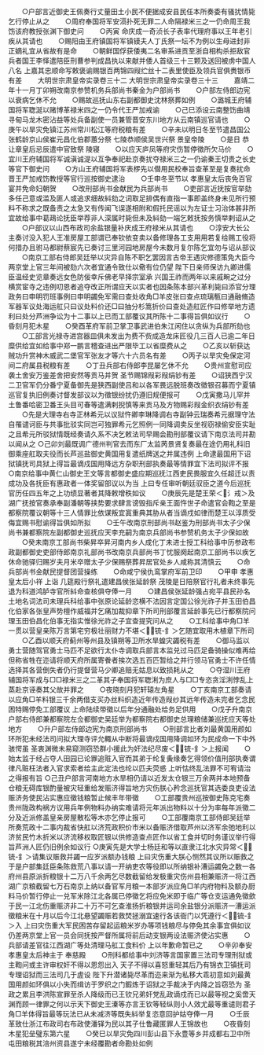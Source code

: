 <!-- { "loadSidebar": true } -->
　　○户部言近御史王佩奏行丈量田土小民不便据成安县民任本所奏委有骚扰情毙乞行停止从之
　　○周府奉国将军安滆扑死无罪二人命隔禄米三之一仍命周王我饬该府教授张渊下御史问
　　○丙寅  命庆成一奇浈长子表率代理府事以王年老引疾从其请也
　　○赐阳由王府镇国将军镇镆夫人丁氏祭一坛不为例以生母进封非正嫡礼宜从省故有是命
　　○朝鲜国俘获倭夷二名审系进贡至浙自相构杀拒敌官兵者国王李怿遣陪臣刑曹参判成昌执以来献并倭人首级三十三颗及送回被虏中国人八名  上嘉其忠顺命写敕褒谕赐银百两锦四叚纻丝十二表里使臣及领兵官俱赉银币有差
　　大明世宗肃皇帝实录卷三十二
大明世宗肃皇帝实录卷三十三
　　嘉靖二年十一月丁卯朔改南京参赞机务兵部尚书秦金为户部尚书
　　○户部左侍郎边宪以衰病乞休不允
　　○赐故巡抚山东右副都御史沈林祭葬如例
　　○潞城王府辅国将军聦涎以赌博革禄米四之一仍令代王严加戒谕
　　○己巳添设云南整饬曲靖寻甸马龙木密沾益等处兵备副使一员兼管晋安东川地方从云南镇巡官请也
　　○庚午以旱灾免镇江苏州常川松江等府税粮有差
　　○辛未以明日冬至节遣昌国公张鹤龄京山侯崔元昌化伯郡蕙分祭  七陵恭顺侯吴世兴祭  景皇帝陵
　　○是日  恭让章皇后忌辰遣中官致祭  陵寝
　　○以应天庐凤等府灾伤暂停徵所欠马价
　　○宜川王府辅国将军诚滇诚湜以互争奉祀赴京奏扰夺禄米三之一仍谕秦王切贵之长史等官下御史问
　　○方山王府辅国将军表椤先以僣用民校奉旨查革至是复奏扰命晋王严加戒饬教授等官行巡按御史逮治
　　○壬申冬至节以  孝惠皇太后丧免百官宴并免命妇朝贺
　　○改刑部尚书金献民为兵部尚书
　　○吏部言近抚按官举劾多任己意或滥及匪人或追求细故紏劾之词取足排偶有直指一事即盖终身未见所行预料不称求之既备责之太急又有传闻飞误遂相附和假托民谣以为左证士习治体甚非所宜故给事中葛鴊论抚臣举荐非人深属时毙但未及紏劾一端乞敕抚按务慎举剌诏从之
　　○户部议以山西布政司余盐银量补庆成王府禄米从其请也
　　○淳安大长公主奏讨没入犯人王准房屋工部谓已奉钦依变卖以备修理各工支用用若复给赐工役将何措办且驸马都尉蔡宸先已奏讨三里河园地房屋今未数月复尔陈乞宜勿与诏从部议
　　○南京工部右侍郎吴廷举以灾异自陈不职乞罢因言古帝王遇灾修德策免大臣今两京堂上官三年间被劾六次者宜通令致仕以儆有位仍望  陛下日亲师保访九卿进儒臣温经史览章奏远女色防佞幸斥佛老早择宗室承  兴国王祚而两年以来戚畹之过分横赏宦寺之违例叨恩者追夺改正所谓应天以实者也因条陈本部兴革利毙曰添官分理政务曰申明罚班事例曰申明蠲免军需曰查处收角□羊皮张曰查点琉璃甎曰通融脩造军器军议处海运舡只曰议处料价还□曰抽分杉篙折价曰查处造舡匠作曰修举地方遗利曰处分芦洲争讼为十二事以上已而工部覆议其所陈十二事得旨俱如议行
　　○昏刻月犯木星
　　○癸酉革府军前卫掌卫事武进伯朱江闲住以贪纵为兵部所劾也
　　○工部言光禄寺进宫器皿俱未发出为费不赀成造龙床匠役几三百人已逾二年日糜供给宜如给事中郑一鹏言稽查进出严限毕工以省糜费从之
　　○乙亥以斩获达贼功升赏神木威武二堡官军张友才等六十六员名有差
　　○丙子以旱灾免保定河间二府属县税粮有差
　　○丁丑兵部右侍郎李昆屡乞休不允
　　○贵州宣慰司应袭土舍安万鉴差舍把安然等贡马并贺  圣节赐锦叚彩叚绢钞有差
　　○诏狭西宁汉二卫官军仍分番宁夏备御先是狭西副使吕和以各军畏远脱班奏改徵银召募而宁夏镇巡官复执旧例奏讨督发部议以为徵银纷扰仍遵旧规便报可
　　○戊寅撒马儿罕并土鲁番哈密卫番王头目可春等遣满剌掜慎等来贡马及方物赐彩叚金织衣绢钞有差
　　○先是大理寺右寺正林希元以议狱忤卿李琳降调右寺副钟云瑞奏希元据理守法自罹谴诃臣与共事批驳实同岂可独罪希元乞照例一同降调卖反坐视窃禄偷安臣实耻之且希元所驳狱情既经奏请久系不决乞敕法司早赐会勘刑部覆议请下南京法司并勘以闻从之
○己卯刘最既调广德州判官去而东厂太监苪景贤复奏最在途仍用礼科旧御乘座舡取夫役而长芦巡盐御史黄国用复遣纸牌送之并属违例  上命逮最国用下诏狱镇抚司具狱上得旨最谪戍国用降远方杂职刑部执奏最等情罪宜下法司拟评不报
○南京给事中黄仁山御史王文等言都御史盛应期巡抚江西吏民畏服宜久任超迁以责成功及各抚臣有惠政者一体奖留部议以为当  上曰专任审听朝廷驭臣之道今后巡抚官历任四五年之上功绩显著者其降敕增秩如议
　　○庚辰先是楚王荣＜氵戒＞及湖广抚按官奏承奉副潘朝等挟势要求肆言谤毁指斥亲王面忤世子命遣官会鞫之至是都察院覆议朝等十三人情罪比依谋叛宜寘重典其胁从者当谪戍如律而楚王以淳质受侮宜赐书慰谕得旨俱如所拟
　　○壬午改南京刑部尚书赵鉴为刑部尚书太子少保尚书兼都察院左副都御史巡抚应天李充嗣为南京兵部尚书参赞机务太子少保如故
　　○癸未南京工部尚书柴昇卒昇河南内乡人成化丁未进士授工科给事中历参政布政副都御史吏部侍郎南京礼部尚书改南京兵部尚书丁忧服阕起南京工部尚书以疾乞休命驰驿归赐岁夫月米卒赠太子少保赐祭葬昇居官处乡人咸称其清慎云
　　○命兵部尚书金献民提督团营操练
　　○命咸宁侯仇鸾掌府军前卫印
　　○甲申  孝惠皇太后小祥  上诣  几筵殿行祭礼遣建昌侯张延龄祭  茂陵是日陪祭官行礼者未终事先退为科道鸿胪寺官所紏命查核俱夺俸一月
　　○建昌侯张延龄强占宛平县民孙名土地名词法司未理兵科给事中张原论延龄恣横不法因言定国公徐光祚子并玉田伯昌化伯家各张皇声势檀作威福并乞痛加裁抑章下所司刑部覆言延龄事先已行都察院问理玉田伯昌化伯事无指实惟徐光祚之子宜查提究问从之
　　○工科给事中角□羊一贯以营皇亲陈万言第宅穷极壮丽财力不堪＜锍-釒＞乞随宜取用木植章下所司
　　○乙酉以顺天府蓟州等州县及镇朔等卫所水旱蝗灾蠲税有差
　　○御马监以勇士营随驾官勇士马匹不足欲行太仆寺调取兵部言本监兑过马匹足备骑操似难再给但称省牲在迩请将顺天府所属寄餋者挨次选五百匹暂给之并行领马官勇士不许任情选择其各营倒失者仍行提督营马少卿追赔无姑息以致损耗从之
　　○夺湿川王府辅国将军成与□□禄米三之二革其子奉国将军聦浰为庶人与□□专恣贪淫浰悖乱上蒸赴京诬奏其父故并罪之
　　○夜晓刻月犯轩辕左角星
　　○丁亥南京工部奏请以应角□羊料银三千余两借支买办丝料织造近年传造叚纱其远年传造未完者乞念民困特赐停免工部覆议  上命陆续带徵以后年分通融处给务足供用
　　○戊子升南京户部右侍郎兼都察院左佥都御史吴廷举为都察院右都御史总理粮储兼巡抚应天等处地方
　　○升户部左侍郎边宪为南京刑部尚书
　　○刑部言比者刘最黄国用颜如环所犯未经法司问拟大理寺评允輙从中断将最谪戍国用降调如环为民成命一下中外骇愕虽  圣衷渊微未易窥测窃恐群小援此为奸法纪尽废＜锍-釒＞上报闻
　　○始太监于经占夺人田园已论罪追赃入官而其弟于纶复夤缘奏乞得领价值刑部执奏谓律凡赃枉法者入官求索者给主此定法也纶以匹夫荧惑  上听怙终乱法罪不可宥请治之得报有旨
○己丑户部言河南地方水旱相仍请以近发太仓银三万余两并本地预备仓粮无碍库银酌量被灾轻重给发赈济得旨地方灾伤朕心矜念巡抚官其选委良吏设法赈济务使民沾实惠应徵钱粮暂止候丰年带徵
　　○工部覆贵州巡按御史陈克宅奏贵州陇政构祸方议用兵年例物料办纳实难请将元年派出物料以十分为率每年派徵二分及近派修盖皇亲房屋散松等木亦乞停止报可
　　○工部覆南京工部侍郎吴廷举所奏荒政十二事内裁省快舡以济荒政积价市米以备赈济借取芦州以济军余弛地利以济贫民竹木折米以济流移权取匠银以供修造查点匠作以省工食并切时务谨议举行得旨芦洲人匠仍旧例余如议行
○庚寅先是大学士杨廷和等以直隶江北水灾异常＜锍-釒＞请集议赈救并蠲一应岁派额办钱粮  上曰灾伤重大朕心恻然其议所以赈救之于是户部集廷臣条陈救荒八事以请一开纳吏农等役即以所纳银补漕运蠲免之数一各府州县原派折粮银十二万八千余两乞尽数截留给发极重灾伤州县相兼赈济一将江西湖广京粮截留七万石南京上纳以备官军月粮一本部岁派应角□羊内府物料及额办厨料马价暂行停止一兑军米除江北各属已停徵乞将应免米即于临广等仓支运通免徵歛于民一江北伤重赈济非二十万不可乞查淮扬折粮银并运司余盐银分派赈济一漕运派徵粮米在十月以后今江北悬望蠲赈若救焚拯溺宜速行各该衙门以凭遵行＜锍-釒＞入  上曰灾伤重大军民困苦存留起运粮米岁办等项钱粮尽与停免其余事宜俱如议仍差两京堂上官一员会同抚按严督所属将前后动支银两设法赈济使沾实惠
　　○兵部请差官往江西湖广等处清理马舡工食料价  上以年歉命暂已之
　　○辛卯奉安  孝惠皇太后神主于  奉慈殿
　　○刑科都给事中刘济等言国家置三法司专理刑狱或主鞫问或主许审权奸不得以恩怨出入  天子不得以喜怒重轻其后乃有锦衣卫镇抚司专理诏狱而三法司几于虗设  陛下升潜诸毙尽革而迩来渐为私移大乖初意如刘最黄国用颜如环俱以小失而缉访于罗织之门鍜炼于诏狱之手裁决于内降之旨窃恐为  圣政之累且李洪陈宣罪至杀人降级而已王钦兄弟奸党乱政谪戍而已以最等视之奚啻天渊而顾一律罪之何以示天下御史王溱等亦言王钦等轻纵则小人效尤最等重谴则君子角□羊体得旨最等玩法已从未减济等既失紏举复恣意回护姑夺俸一月
　　○壬辰革致仕浙江布政司右布政使潘铎为民以其子仕鲁藏匿罪人王锦故也
　　○夜昏刻木星犯垒璧东第六星
　　○癸巳以旱灾免四川彭山县下永豊等乡并成都右卫中所屯田粮税其涪州资县遂宁未经覆勘者命勘处如例
